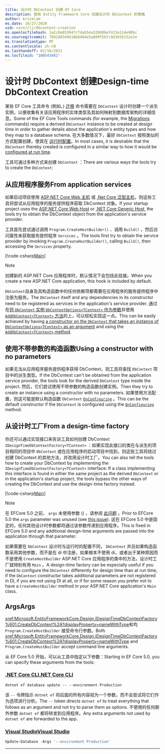 ```yaml
---
title: 设计时 DbContext 创建-EF Core
description: 使用 Entity Framework Core 创建设计时 DbContext 的策略
author: bricelam
ms.date: 10/27/2020
uid: core/cli/dbcontext-creation
ms.openlocfilehash: 1a2c0e853047cf4ab54a320d0bef413a114e90bc
ms.sourcegitcommit: 704240349e18b6404e5a809f5b7c9d365b152e2e
ms.translationtype: MT
ms.contentlocale: zh-CN
ms.lasthandoff: 02/16/2021
ms.locfileid: "100543401"
---
```

# <a name="design-time-dbcontext-creation"></a><span data-ttu-id="fa427-103">设计时 DbContext 创建</span><span class="sxs-lookup"><span data-stu-id="fa427-103">Design-time DbContext Creation</span></span>

<span data-ttu-id="fa427-104">某些 EF Core 工具命令 (例如，) [迁移][1] 命令需要在 `DbContext` 设计时创建一个派生实例，以便收集有关该应用程序的实体类型及其如何映射到数据库架构的详细信息。</span><span class="sxs-lookup"><span data-stu-id="fa427-104">Some of the EF Core Tools commands (for example, the [Migrations][1] commands) require a derived `DbContext` instance to be created at design time in order to gather details about the application's entity types and how they map to a database schema.</span></span> <span data-ttu-id="fa427-105">在大多数情况下，最好 `DbContext` 按照类似的方式配置创建，使其在 [运行时配置][2]。</span><span class="sxs-lookup"><span data-stu-id="fa427-105">In most cases, it is desirable that the `DbContext` thereby created is configured in a similar way to how it would be [configured at run time][2].</span></span>

<span data-ttu-id="fa427-106">工具可通过多种方式来创建 `DbContext` ：</span><span class="sxs-lookup"><span data-stu-id="fa427-106">There are various ways the tools try to create the `DbContext`:</span></span>

## <a name="from-application-services"></a><span data-ttu-id="fa427-107">从应用程序服务</span><span class="sxs-lookup"><span data-stu-id="fa427-107">From application services</span></span>

<span data-ttu-id="fa427-108">如果启动项目使用 [ASP.NET Core Web 主机][3] 或 [.Net Core 泛型主机][4]，则这些工具将尝试从应用程序的服务提供程序获取 DbContext 对象。</span><span class="sxs-lookup"><span data-stu-id="fa427-108">If your startup project uses the [ASP.NET Core Web Host][3] or [.NET Core Generic Host][4], the tools try to obtain the DbContext object from the application's service provider.</span></span>

<span data-ttu-id="fa427-109">工具首先尝试通过调用 `Program.CreateHostBuilder()` 、调用 `Build()` ，然后访问属性来获取服务提供程序 `Services` 。</span><span class="sxs-lookup"><span data-stu-id="fa427-109">The tools first try to obtain the service provider by invoking `Program.CreateHostBuilder()`, calling `Build()`, then accessing the `Services` property.</span></span>

[!code-csharp[Main](../../../samples/core/Miscellaneous/CommandLine/ApplicationService.cs#ApplicationService)]

> [!NOTE]
> <span data-ttu-id="fa427-110">创建新的 ASP.NET Core 应用程序时，默认情况下会包括此挂接。</span><span class="sxs-lookup"><span data-stu-id="fa427-110">When you create a new ASP.NET Core application, this hook is included by default.</span></span>

<span data-ttu-id="fa427-111">`DbContext`自身及其构造函数中的任何依赖项都需要在应用程序的服务提供程序中注册为服务。</span><span class="sxs-lookup"><span data-stu-id="fa427-111">The `DbContext` itself and any dependencies in its constructor need to be registered as services in the application's service provider.</span></span> <span data-ttu-id="fa427-112">通过在[将 `DbContext` 实例 `DbContextOptions<TContext>` 作为参数][5]并使用[ `AddDbContext<TContext>` 方法][6]的上，可以轻松实现这一点。</span><span class="sxs-lookup"><span data-stu-id="fa427-112">This can be easily achieved by having [a constructor on the `DbContext` that takes an instance of `DbContextOptions<TContext>` as an argument][5] and using the [`AddDbContext<TContext>` method][6].</span></span>

## <a name="using-a-constructor-with-no-parameters"></a><span data-ttu-id="fa427-113">使用不带参数的构造函数</span><span class="sxs-lookup"><span data-stu-id="fa427-113">Using a constructor with no parameters</span></span>

<span data-ttu-id="fa427-114">如果无法从应用程序服务提供程序获得 DbContext，则工具将查找 `DbContext` 项目中的派生类型。</span><span class="sxs-lookup"><span data-stu-id="fa427-114">If the DbContext can't be obtained from the application service provider, the tools look for the derived `DbContext` type inside the project.</span></span> <span data-ttu-id="fa427-115">然后，它们尝试使用不带参数的构造函数创建实例。</span><span class="sxs-lookup"><span data-stu-id="fa427-115">Then they try to create an instance using a constructor with no parameters.</span></span> <span data-ttu-id="fa427-116">如果使用方法配置，则这可能是默认构造函数 `DbContext` [`OnConfiguring`][7] 。</span><span class="sxs-lookup"><span data-stu-id="fa427-116">This can be the default constructor if the `DbContext` is configured using the [`OnConfiguring`][7] method.</span></span>

## <a name="from-a-design-time-factory"></a><span data-ttu-id="fa427-117">从设计时工厂</span><span class="sxs-lookup"><span data-stu-id="fa427-117">From a design-time factory</span></span>

<span data-ttu-id="fa427-118">你还可以通过实现接口来告诉工具如何创建 DbContext `IDesignTimeDbContextFactory<TContext>` ：如果实现此接口的类在与派生的项目相同的项目中 `DbContext` 或在应用程序的启动项目中找到，则这些工具将绕过创建 DbContext 的其他方法，并改用设计时工厂。</span><span class="sxs-lookup"><span data-stu-id="fa427-118">You can also tell the tools how to create your DbContext by implementing the `IDesignTimeDbContextFactory<TContext>` interface: If a class implementing this interface is found in either the same project as the derived `DbContext` or in the application's startup project, the tools bypass the other ways of creating the DbContext and use the design-time factory instead.</span></span>

[!code-csharp[Main](../../../samples/core/Miscellaneous/CommandLine/BloggingContextFactory.cs#BloggingContextFactory)]

> [!NOTE]
> <span data-ttu-id="fa427-119">在 EFCore 5.0 之前， `args` 未使用参数 () ，请参阅 [此问题][8] 。</span><span class="sxs-lookup"><span data-stu-id="fa427-119">Prior to EFCore 5.0 the `args` parameter was unused (see [this issue][8]).</span></span>
> <span data-ttu-id="fa427-120">这在 EFCore 5.0 中是固定的，任何其他设计时参数都将通过该参数传递到应用程序。</span><span class="sxs-lookup"><span data-stu-id="fa427-120">This is fixed in EFCore 5.0 and any additional design-time arguments are passed into the application through that parameter.</span></span>

<span data-ttu-id="fa427-121">如果需要在 `DbContext` 设计时与运行时的配置不同， `DbContext` 并且如果构造函数采用其他参数，而不是在 di 中注册，如果根本不使用 di，或者出于某种原因而不是使用 `CreateHostBuilder` ASP.NET Core 应用程序的类中的方法，设计时工厂就特别有用 `Main` 。</span><span class="sxs-lookup"><span data-stu-id="fa427-121">A design-time factory can be especially useful if you need to configure the `DbContext` differently for design time than at run time, if the `DbContext` constructor takes additional parameters are not registered in DI, if you are not using DI at all, or if for some reason you prefer not to have a `CreateHostBuilder` method in your ASP.NET Core application's `Main` class.</span></span>

## <a name="args"></a><span data-ttu-id="fa427-122">Args</span><span class="sxs-lookup"><span data-stu-id="fa427-122">Args</span></span>

<span data-ttu-id="fa427-123"><xref:Microsoft.EntityFrameworkCore.Design.IDesignTimeDbContextFactory%601.CreateDbContext%2A?displayProperty=nameWithType>和均 `Program.CreateHostBuilder` 接受命令行参数。</span><span class="sxs-lookup"><span data-stu-id="fa427-123">Both <xref:Microsoft.EntityFrameworkCore.Design.IDesignTimeDbContextFactory%601.CreateDbContext%2A?displayProperty=nameWithType> and `Program.CreateHostBuilder` accept command line arguments.</span></span>

<span data-ttu-id="fa427-124">从 EF Core 5.0 开始，可以从工具中指定以下参数：</span><span class="sxs-lookup"><span data-stu-id="fa427-124">Starting in EF Core 5.0, you can specify these arguments from the tools:</span></span>

### <a name="net-core-cli"></a>[<span data-ttu-id="fa427-125">.NET Core CLI</span><span class="sxs-lookup"><span data-stu-id="fa427-125">.NET Core CLI</span></span>](#tab/dotnet-core-cli)

```dotnetcli
dotnet ef database update -- --environment Production
```

<span data-ttu-id="fa427-126">该 `--` 令牌指示 `dotnet ef` 将后面的所有内容视为一个参数，而不会尝试将它们作为选项进行分析。</span><span class="sxs-lookup"><span data-stu-id="fa427-126">The `--` token directs `dotnet ef` to treat everything that follows as an argument and not try to parse them as options.</span></span> <span data-ttu-id="fa427-127">不使用的任何额外参数 `dotnet ef` 都将转发到应用程序。</span><span class="sxs-lookup"><span data-stu-id="fa427-127">Any extra arguments not used by `dotnet ef` are forwarded to the app.</span></span>

### <a name="visual-studio"></a>[<span data-ttu-id="fa427-128">Visual Studio</span><span class="sxs-lookup"><span data-stu-id="fa427-128">Visual Studio</span></span>](#tab/vs)

```powershell
Update-Database -Args '--environment Production'
```

***

  [1]: xref:core/managing-schemas/migrations/index
  [2]: xref:core/dbcontext-configuration/index
  [3]: /aspnet/core/fundamentals/host/web-host
  [4]: /aspnet/core/fundamentals/host/generic-host
  [5]: xref:core/dbcontext-configuration/index#constructor-argument
  [6]: xref:core/dbcontext-configuration/index#using-dbcontext-with-dependency-injection
  [7]: xref:core/dbcontext-configuration/index#onconfiguring
  [8]: https://github.com/dotnet/efcore/issues/8332

